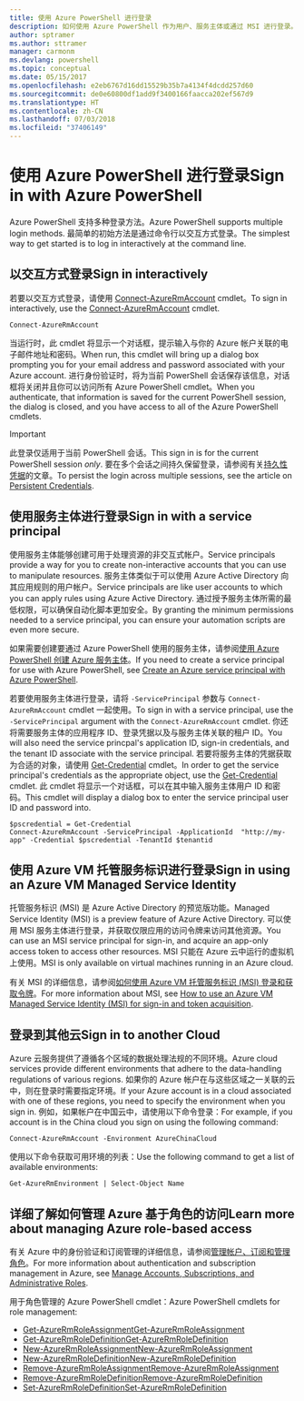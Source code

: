 ```yaml
---
title: 使用 Azure PowerShell 进行登录
description: 如何使用 Azure PowerShell 作为用户、服务主体或通过 MSI 进行登录。
author: sptramer
ms.author: sttramer
manager: carmonm
ms.devlang: powershell
ms.topic: conceptual
ms.date: 05/15/2017
ms.openlocfilehash: e2eb6767d16dd15529b35b7a4134f4dcdd257d60
ms.sourcegitcommit: de0e60800df1add9f3400166faacca202ef567d9
ms.translationtype: HT
ms.contentlocale: zh-CN
ms.lasthandoff: 07/03/2018
ms.locfileid: "37406149"
---
```

# <a name="sign-in-with-azure-powershell"></a><span data-ttu-id="688fc-103">使用 Azure PowerShell 进行登录</span><span class="sxs-lookup"><span data-stu-id="688fc-103">Sign in with Azure PowerShell</span></span>

<span data-ttu-id="688fc-104">Azure PowerShell 支持多种登录方法。</span><span class="sxs-lookup"><span data-stu-id="688fc-104">Azure PowerShell supports multiple login methods.</span></span> <span data-ttu-id="688fc-105">最简单的初始方法是通过命令行以交互方式登录。</span><span class="sxs-lookup"><span data-stu-id="688fc-105">The simplest way to get started is to log in interactively at the command line.</span></span>

## <a name="sign-in-interactively"></a><span data-ttu-id="688fc-106">以交互方式登录</span><span class="sxs-lookup"><span data-stu-id="688fc-106">Sign in interactively</span></span>

<span data-ttu-id="688fc-107">若要以交互方式登录，请使用 [Connect-AzureRmAccount](/powershell/module/azurerm.profile/connect-azurermaccount) cmdlet。</span><span class="sxs-lookup"><span data-stu-id="688fc-107">To sign in interactively, use the [Connect-AzureRmAccount](/powershell/module/azurerm.profile/connect-azurermaccount) cmdlet.</span></span>

```azurepowershell
Connect-AzureRmAccount
```

<span data-ttu-id="688fc-108">当运行时，此 cmdlet 将显示一个对话框，提示输入与你的 Azure 帐户关联的电子邮件地址和密码。</span><span class="sxs-lookup"><span data-stu-id="688fc-108">When run, this cmdlet will bring up a dialog box prompting you for your email address and password associated with your Azure account.</span></span> <span data-ttu-id="688fc-109">进行身份验证时，将为当前 PowerShell 会话保存该信息，对话框将关闭并且你可以访问所有 Azure PowerShell cmdlet。</span><span class="sxs-lookup"><span data-stu-id="688fc-109">When you authenticate, that information is saved for the current PowerShell session, the dialog is closed, and you have access to all of the Azure PowerShell cmdlets.</span></span>

> [!IMPORTANT]
> <span data-ttu-id="688fc-110">此登录仅适用于当前 PowerShell 会话。</span><span class="sxs-lookup"><span data-stu-id="688fc-110">This sign in is for the current PowerShell session _only_.</span></span> <span data-ttu-id="688fc-111">要在多个会话之间持久保留登录，请参阅有关[持久性凭据](context-persistence.md)的文章。</span><span class="sxs-lookup"><span data-stu-id="688fc-111">To persist the login across multiple sessions, see the article on [Persistent Credentials](context-persistence.md).</span></span>

## <a name="sign-in-with-a-service-principal"></a><span data-ttu-id="688fc-112">使用服务主体进行登录</span><span class="sxs-lookup"><span data-stu-id="688fc-112">Sign in with a service principal</span></span>

<span data-ttu-id="688fc-113">使用服务主体能够创建可用于处理资源的非交互式帐户。</span><span class="sxs-lookup"><span data-stu-id="688fc-113">Service principals provide a way for you to create non-interactive accounts that you can use to manipulate resources.</span></span> <span data-ttu-id="688fc-114">服务主体类似于可以使用 Azure Active Directory 向其应用规则的用户帐户。</span><span class="sxs-lookup"><span data-stu-id="688fc-114">Service principals are like user accounts to which you can apply rules using Azure Active Directory.</span></span> <span data-ttu-id="688fc-115">通过授予服务主体所需的最低权限，可以确保自动化脚本更加安全。</span><span class="sxs-lookup"><span data-stu-id="688fc-115">By granting the minimum permissions needed to a service principal, you can ensure your automation scripts are even more secure.</span></span>

<span data-ttu-id="688fc-116">如果需要创建要通过 Azure PowerShell 使用的服务主体，请参阅[使用 Azure PowerShell 创建 Azure 服务主体](create-azure-service-principal-azureps.md)。</span><span class="sxs-lookup"><span data-stu-id="688fc-116">If you need to create a service principal for use with Azure PowerShell, see [Create an Azure service principal with Azure PowerShell](create-azure-service-principal-azureps.md).</span></span>

<span data-ttu-id="688fc-117">若要使用服务主体进行登录，请将 `-ServicePrincipal` 参数与 `Connect-AzureRmAccount` cmdlet 一起使用。</span><span class="sxs-lookup"><span data-stu-id="688fc-117">To sign in with a service principal, use the `-ServicePrincipal` argument with the `Connect-AzureRmAccount` cmdlet.</span></span> <span data-ttu-id="688fc-118">你还将需要服务主体的应用程序 ID、登录凭据以及与服务主体关联的租户 ID。</span><span class="sxs-lookup"><span data-stu-id="688fc-118">You will also need the service princpal's application ID, sign-in credentials, and the tenant ID associate with the service principal.</span></span> <span data-ttu-id="688fc-119">若要将服务主体的凭据获取为合适的对象，请使用 [Get-Credential](/powershell/module/microsoft.powershell.security/get-credential) cmdlet。</span><span class="sxs-lookup"><span data-stu-id="688fc-119">In order to get the service principal's credentials as the appropriate object, use the [Get-Credential](/powershell/module/microsoft.powershell.security/get-credential) cmdlet.</span></span> <span data-ttu-id="688fc-120">此 cmdlet 将显示一个对话框，可以在其中输入服务主体用户 ID 和密码。</span><span class="sxs-lookup"><span data-stu-id="688fc-120">This cmdlet will display a dialog box to enter the service principal user ID and password into.</span></span>

```azurepowershell-interactive
$pscredential = Get-Credential
Connect-AzureRmAccount -ServicePrincipal -ApplicationId  "http://my-app" -Credential $pscredential -TenantId $tenantid
```

## <a name="sign-in-using-an-azure-vm-managed-service-identity"></a><span data-ttu-id="688fc-121">使用 Azure VM 托管服务标识进行登录</span><span class="sxs-lookup"><span data-stu-id="688fc-121">Sign in using an Azure VM Managed Service Identity</span></span>

<span data-ttu-id="688fc-122">托管服务标识 (MSI) 是 Azure Active Directory 的预览版功能。</span><span class="sxs-lookup"><span data-stu-id="688fc-122">Managed Service Identity (MSI) is a preview feature of Azure Active Directory.</span></span> <span data-ttu-id="688fc-123">可以使用 MSI 服务主体进行登录，并获取仅限应用的访问令牌来访问其他资源。</span><span class="sxs-lookup"><span data-stu-id="688fc-123">You can use an MSI service principal for sign-in, and acquire an app-only access token to access other resources.</span></span> <span data-ttu-id="688fc-124">MSI 只能在 Azure 云中运行的虚拟机上使用。</span><span class="sxs-lookup"><span data-stu-id="688fc-124">MSI is only available on virtual machines running in an Azure cloud.</span></span>

<span data-ttu-id="688fc-125">有关 MSI 的详细信息，请参阅[如何使用 Azure VM 托管服务标识 (MSI) 登录和获取令牌](/azure/active-directory/msi-how-to-get-access-token-using-msi)。</span><span class="sxs-lookup"><span data-stu-id="688fc-125">For more information about MSI, see [How to use an Azure VM Managed Service Identity (MSI) for sign-in and token acquisition](/azure/active-directory/msi-how-to-get-access-token-using-msi).</span></span>

## <a name="sign-in-to-another-cloud"></a><span data-ttu-id="688fc-126">登录到其他云</span><span class="sxs-lookup"><span data-stu-id="688fc-126">Sign in to another Cloud</span></span>

<span data-ttu-id="688fc-127">Azure 云服务提供了遵循各个区域的数据处理法规的不同环境。</span><span class="sxs-lookup"><span data-stu-id="688fc-127">Azure cloud services provide different environments that adhere to the data-handling regulations of various regions.</span></span> <span data-ttu-id="688fc-128">如果你的 Azure 帐户在与这些区域之一关联的云中，则在登录时需要指定环境。</span><span class="sxs-lookup"><span data-stu-id="688fc-128">If your Azure account is in a cloud associated with one of these regions, you need to specify the environment when you sign in.</span></span> <span data-ttu-id="688fc-129">例如，如果帐户在中国云中，请使用以下命令登录：</span><span class="sxs-lookup"><span data-stu-id="688fc-129">For example, if you account is in the China cloud you sign on using the following command:</span></span>

```azurepowershell-interactive
Connect-AzureRmAccount -Environment AzureChinaCloud
```

<span data-ttu-id="688fc-130">使用以下命令获取可用环境的列表：</span><span class="sxs-lookup"><span data-stu-id="688fc-130">Use the following command to get a list of available environments:</span></span>

```azurepowershell-interactive
Get-AzureRmEnvironment | Select-Object Name
```

## <a name="learn-more-about-managing-azure-role-based-access"></a><span data-ttu-id="688fc-131">详细了解如何管理 Azure 基于角色的访问</span><span class="sxs-lookup"><span data-stu-id="688fc-131">Learn more about managing Azure role-based access</span></span>

<span data-ttu-id="688fc-132">有关 Azure 中的身份验证和订阅管理的详细信息，请参阅[管理帐户、订阅和管理角色](/azure/active-directory/role-based-access-control-configure)。</span><span class="sxs-lookup"><span data-stu-id="688fc-132">For more information about authentication and subscription management in Azure, see [Manage Accounts, Subscriptions, and Administrative Roles](/azure/active-directory/role-based-access-control-configure).</span></span>

<span data-ttu-id="688fc-133">用于角色管理的 Azure PowerShell cmdlet：</span><span class="sxs-lookup"><span data-stu-id="688fc-133">Azure PowerShell cmdlets for role management:</span></span>

* [<span data-ttu-id="688fc-134">Get-AzureRmRoleAssignment</span><span class="sxs-lookup"><span data-stu-id="688fc-134">Get-AzureRmRoleAssignment</span></span>](/powershell/module/AzureRM.Resources/Get-AzureRmRoleAssignment)
* [<span data-ttu-id="688fc-135">Get-AzureRmRoleDefinition</span><span class="sxs-lookup"><span data-stu-id="688fc-135">Get-AzureRmRoleDefinition</span></span>](/powershell/module/AzureRM.Resources/Get-AzureRmRoleDefinition)
* [<span data-ttu-id="688fc-136">New-AzureRmRoleAssignment</span><span class="sxs-lookup"><span data-stu-id="688fc-136">New-AzureRmRoleAssignment</span></span>](/powershell/module/AzureRM.Resources/New-AzureRmRoleAssignment)
* [<span data-ttu-id="688fc-137">New-AzureRmRoleDefinition</span><span class="sxs-lookup"><span data-stu-id="688fc-137">New-AzureRmRoleDefinition</span></span>](/powershell/module/AzureRM.Resources/New-AzureRmRoleDefinition)
* [<span data-ttu-id="688fc-138">Remove-AzureRmRoleAssignment</span><span class="sxs-lookup"><span data-stu-id="688fc-138">Remove-AzureRmRoleAssignment</span></span>](/powershell/module/AzureRM.Resources/Remove-AzureRmRoleAssignment)
* [<span data-ttu-id="688fc-139">Remove-AzureRmRoleDefinition</span><span class="sxs-lookup"><span data-stu-id="688fc-139">Remove-AzureRmRoleDefinition</span></span>](/powershell/module/AzureRM.Resources/Remove-AzureRmRoleDefinition)
* [<span data-ttu-id="688fc-140">Set-AzureRmRoleDefinition</span><span class="sxs-lookup"><span data-stu-id="688fc-140">Set-AzureRmRoleDefinition</span></span>](/powershell/moduel/AzureRM.Resources/Set-AzureRmRoleDefinition)

